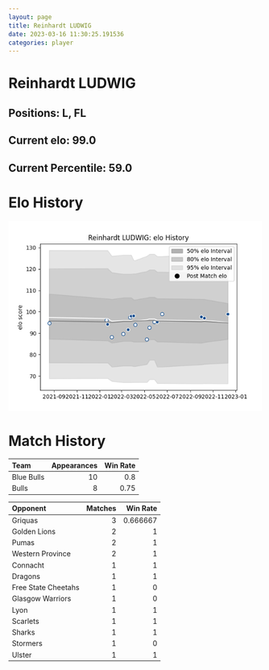 ```yaml
---  
layout: page  
title: Reinhardt LUDWIG  
date: 2023-03-16 11:30:25.191536  
categories: player  
---
```

# Reinhardt LUDWIG

## Positions: L, FL

## Current elo: 99.0

## Current Percentile: 59.0

# Elo History


![elo history](history_ReinhardtLUDWIG.png)
# Match History


| Team       |   Appearances |   Win Rate |
|:-----------|--------------:|-----------:|
| Blue Bulls |            10 |       0.8  |
| Bulls      |             8 |       0.75 |

| Opponent            |   Matches |   Win Rate |
|:--------------------|----------:|-----------:|
| Griquas             |         3 |   0.666667 |
| Golden Lions        |         2 |   1        |
| Pumas               |         2 |   1        |
| Western Province    |         2 |   1        |
| Connacht            |         1 |   1        |
| Dragons             |         1 |   1        |
| Free State Cheetahs |         1 |   0        |
| Glasgow Warriors    |         1 |   0        |
| Lyon                |         1 |   1        |
| Scarlets            |         1 |   1        |
| Sharks              |         1 |   1        |
| Stormers            |         1 |   0        |
| Ulster              |         1 |   1        |